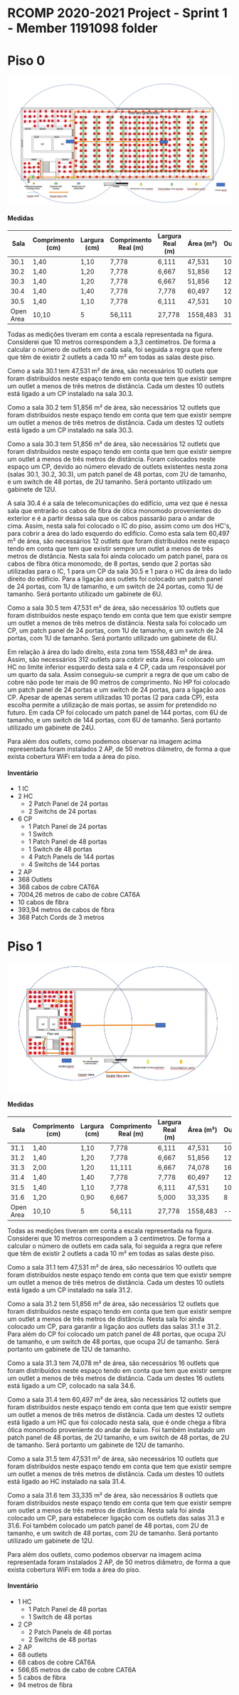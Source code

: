 RCOMP 2020-2021 Project - Sprint 1 - Member 1191098 folder
===========================================

# Piso 0 #
![Piso0](Piso0.PNG)

#### Medidas ####

| Sala | Comprimento (cm) | Largura (cm) | Comprimento Real (m) | Largura Real (m) | Área (m²) | Outlets |
|----------|----------|----------|---------|---------|---------|----------|
| 30.1 | 1,40 | 1,10 | 7,778 | 6,111 | 47,531 | 10 |
| 30.2 | 1,40 | 1,20 | 7,778 | 6,667 | 51,856 | 12 |
| 30.3 | 1,40 | 1,20 | 7,778 | 6,667 | 51,856 | 12 |
| 30.4 | 1,40 | 1,40 | 7,778 | 7,778 | 60,497 | 12 |
| 30.5 | 1,40 | 1,10 | 7,778 | 6,111 | 47,531 | 10 |
| Open Area | 10,10 | 5 | 56,111 | 27,778 | 1558,483 | 312 |

Todas as medições tiveram em conta a escala representada na figura. Considerei que 10 metros correspondem a 3,3 centímetros. De forma a calcular o número de outlets em cada sala, foi seguida a regra que refere que têm de existir 2 outlets a cada 10 m² em todas as salas deste piso.

Como a sala 30.1 tem 47,531 m² de área, são necessários 10 outlets que foram distribuídos neste espaço tendo em conta que tem que existir sempre um outlet a menos de três metros de distância. 
Cada um destes 10 outlets está ligado a um CP instalado na sala 30.3.

Como a sala 30.2 tem 51,856 m² de área, são necessários 12 outlets que foram distribuídos neste espaço tendo em conta que tem que existir sempre um outlet a menos de três metros de distância.
Cada um destes 12 outlets está ligado a um CP instalado na sala 30.3.

Como a sala 30.3 tem 51,856 m² de área, são necessários 12 outlets que foram distribuídos neste espaço tendo em conta que tem que existir sempre um outlet a menos de três metros de distância.
Foram colocados neste espaço um CP, devido ao número elevado de outlets existentes nesta zona (salas 30.1, 30.2, 30.3), um patch panel de 48 portas, com 2U de tamanho, e um switch de 48 portas, de 2U tamanho. Será portanto utilizado um gabinete de 12U.

A sala 30.4 é a sala de telecomunicações do edifício, uma vez que é nessa sala que entrarão os cabos de fibra de ótica monomodo provenientes do exterior e é a partir dessa sala que os cabos passarão para o andar de cima. Assim, nesta sala foi colocado o IC do piso, assim como um dos HC's, para cobrir a área do lado esquerdo do edifício.
Como esta sala tem 60,497 m² de área, são necessários 12 outlets que foram distribuídos neste espaço tendo em conta que tem que existir sempre um outlet a menos de três metros de distância. 
Nesta sala foi ainda colocado um patch panel, para os cabos de fibra ótica monomodo, de 8 portas, sendo que 2 portas são utilizadas para o IC, 1 para um CP da sala 30.5 e 1 para o HC da área do lado direito do edifício. Para a ligação aos outlets foi colocado um patch panel de 24 portas, com 1U de tamanho, e um switch de 24 portas, como 1U de tamanho. Será portanto utilizado um gabinete de 6U.

Como a sala 30.5 tem 47,531 m² de área, são necessários 10 outlets que foram distribuídos neste espaço tendo em conta que tem que existir sempre um outlet a menos de três metros de distância.
Nesta sala foi colocado um CP, um patch panel de 24 portas, com 1U de tamanho, e um switch de 24 portas, com 1U de tamanho. Será portanto utilizado um gabinete de 6U.

Em relação à área do lado direito, esta zona tem 1558,483 m² de área. Assim, são necessários 312 outlets para cobrir esta área. Foi colocado um HC no limite inferior esquerdo desta sala e 4 CP, cada um responsável por um quarto da sala. Assim conseguiu-se cumprir a regra de que um cabo de cobre não pode ter mais de 90 metros de comprimento. 
No HP foi colocado um patch panel de 24 portas e um switch de 24 portas, para a ligação aos CP. Apesar de apenas serem utilizadas 10 portas (2 para cada CP), esta escolha permite a utilização de mais portas, se assim for pretendido no futuro. Em cada CP foi colocado um patch panel de 144 portas, com 6U de tamanho, e um switch de 144 portas, com 6U de tamanho. Será portanto utilizado um gabinete de 24U. 

Para além dos outlets, como podemos observar na imagem acima representada foram instalados 2 AP, de 50 metros diâmetro, de forma a que exista cobertura WiFi em toda a área do piso.

#### Inventário ####
* 1 IC
* 2 HC
    * 2 Patch Panel de 24 portas
    * 2 Switchs de 24 portas
* 6 CP
    * 1 Patch Panel de 24 portas
    * 1 Switch
    * 1 Patch Panel de 48 portas
    * 1 Switch de 48 portas
    * 4 Patch Panels de 144 portas
    * 4 Switchs de 144 portas
* 2 AP
* 368 Outlets
* 368 cabos de cobre CAT6A
* 7004,26 metros de cabo de cobre CAT6A
* 10 cabos de fibra
* 393,94 metros de cabos de fibra
* 368 Patch Cords de 3 metros

# Piso 1 #
![Piso1](Piso1.PNG)

#### Medidas ####

| Sala | Comprimento (cm) | Largura (cm) | Comprimento Real (m) | Largura Real (m) | Área (m²) | Outlets |
|----------|----------|----------|---------|---------|---------|----------|
| 31.1 | 1,40 | 1,10 | 7,778 | 6,111 | 47,531 | 10 |
| 31.2 | 1,40 | 1,20 | 7,778 | 6,667 | 51,856 | 12 |
| 31.3 | 2,00 | 1,20 | 11,111 | 6,667 | 74,078 | 16 |
| 31.4 | 1,40 | 1,40 | 7,778 | 7,778 | 60,497 | 12 |
| 31.5 | 1,40 | 1,10 | 7,778 | 6,111 | 47,531 | 10 |
| 31.6 | 1,20 | 0,90 | 6,667 | 5,000 | 33,335 | 8 |
| Open Area | 10,10 | 5 | 56,111 | 27,778 | 1558,483 |-----|

Todas as medições tiveram em conta a escala representada na figura. Considerei que 10 metros correspondem a 3 centímetros. De forma a calcular o número de outlets em cada sala, foi seguida a regra que refere que têm de existir 2 outlets a cada 10 m² em todas as salas deste piso.

Como a sala 31.1 tem 47,531 m² de área, são necessários 10 outlets que foram distribuídos neste espaço tendo em conta que tem que existir sempre um outlet a menos de três metros de distância.
Cada um destes 10 outlets está ligado a um CP instalado na sala 31.2.

Como a sala 31.2 tem 51,856 m² de área, são necessários 12 outlets que foram distribuídos neste espaço tendo em conta que tem que existir sempre um outlet a menos de três metros de distância.
Nesta sala foi ainda colocado um CP, para garantir a ligação aos outlets das salas 31.1 e 31.2. Para além do CP foi colocado um patch panel de 48 portas, que ocupa 2U de tamanho, e um switch de 48 portas, que ocupa 2U de tamanho. Será portanto um gabinete de 12U de tamanho.

Como a sala 31.3 tem 74,078 m² de área, são necessários 16 outlets que foram distribuídos neste espaço tendo em conta que tem que existir sempre um outlet a menos de três metros de distância.
Cada um destes 16 outlets está ligado a um CP, colocado na sala 34.6.

Como a sala 31.4 tem 60,497 m² de área, são necessários 12 outlets que foram distribuídos neste espaço tendo em conta que tem que existir sempre um outlet a menos de três metros de distância.
Cada um destes 12 outlets está ligado a um HC que foi colocado nesta sala, que é onde chega a fibra ótica monomodo proveniente do andar de baixo. Foi também instalado um patch panel de 48 portas, de 2U tamanho, e um switch de 48 portas, de 2U de tamanho. Será portanto um gabinete de 12U de tamanho.

Como a sala 31.5 tem 47,531 m² de área, são necessários 10 outlets que foram distribuídos neste espaço tendo em conta que tem que existir sempre um outlet a menos de três metros de distância.
Cada um destes 10 outlets está ligado ao HC instalado na sala 31.4.

Como a sala 31.6 tem 33,335 m² de área, são necessários 8 outlets que foram distribuídos neste espaço tendo em conta que tem que existir sempre um outlet a menos de três metros de distância.
Nesta sala foi ainda colocado um CP, para estabelecer ligação com os outlets das salas 31.3 e 31.6. Foi também colocado um patch panel de 48 portas, com 2U de tamanho, e um switch de 48 portas, com 2U de tamanho. Será portanto utilizado um gabinete de 12U.

Para além dos outlets, como podemos observar na imagem acima representada foram instalados 2 AP, de 50 metros diâmetro, de forma a que exista cobertura WiFi em toda a área do piso.

#### Inventário ####
* 1 HC
    * 1 Patch Panel de 48 portas
    * 1 Switch de 48 portas
* 2 CP
    * 2 Patch Panels de 48 portas
    * 2 Switchs de 48 portas
* 2 AP
* 68 outlets
* 68 cabos de cobre CAT6A
* 566,65 metros de cabo de cobre CAT6A
* 5 cabos de fibra
* 94 metros de fibra
    